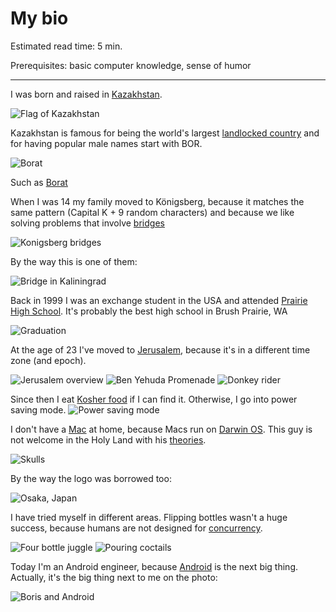 # My bio

Estimated read time: 5 min.

Prerequisites: basic computer knowledge, sense of humor

***

I was born and raised in [Kazakhstan](https://en.wikipedia.org/wiki/Kazakhstan).

![Flag of Kazakhstan](https://upload.wikimedia.org/wikipedia/commons/d/d3/Flag_of_Kazakhstan.svg)

Kazakhstan is famous for being the world's largest [landlocked country](https://en.wikipedia.org/wiki/Landlocked_country) 
and for having popular male names start with BOR.

![Borat](https://upload.wikimedia.org/wikipedia/en/3/39/Borat_ver2.jpg)

Such as [Borat](https://en.wikipedia.org/wiki/Borat)

When I was 14 my family moved to Königsberg, because it matches the same pattern (Capital K + 9 random characters) 
and because we like solving problems that involve [bridges](https://en.wikipedia.org/wiki/Seven_Bridges_of_K%C3%B6nigsberg)

![Konigsberg bridges](https://upload.wikimedia.org/wikipedia/commons/5/5d/Konigsberg_bridges.png)

By the way this is one of them:

![Bridge in Kaliningrad](files/IMG_20160805_150240.jpg)

Back in 1999 I was an exchange student in the USA and attended [Prairie High School](https://en.wikipedia.org/wiki/Prairie_High_School_(Vancouver,_Washington)). 
It's probably the best high school in Brush Prairie, WA

![Graduation](files/063.jpg)

At the age of 23 I've moved to [Jerusalem](https://en.wikipedia.org/wiki/Jerusalem), 
because it's in a different time zone (and epoch).

![Jerusalem overview](files/DSC05907.JPG)
![Ben Yehuda Promenade](files/20140317_135453.jpg)
![Donkey rider](files/DSC09255.JPG)

Since then I eat [Kosher food](https://en.wikipedia.org/wiki/Kosher_foods) if I can find it. 
Otherwise, I go into power saving mode.
![Power saving mode](files/IMG_20200102_225226.jpg)

I don't have a [Mac](https://en.wikipedia.org/wiki/Macintosh) at home, 
because Macs run on [Darwin OS](https://en.wikipedia.org/wiki/Darwin_(operating_system)). 
This guy is not welcome in the Holy Land with his [theories](https://en.wikipedia.org/wiki/Evolution).

![Skulls](files/DSC01267.JPG)

By the way the logo was borrowed too:

![Osaka, Japan](files/IMG_4243.JPG)

I have tried myself in different areas. Flipping bottles wasn't a huge success, 
because humans are not designed for [concurrency](https://en.wikipedia.org/wiki/Concurrency_(computer_science)).

![Four bottle juggle](files/050529-32.jpg)
![Pouring coctails](files/050529-33.jpg)

Today I'm an Android engineer, because [Android](https://en.wikipedia.org/wiki/Android_(operating_system)) is 
the next big thing. Actually, it's the big thing next to me on the photo:

![Boris and Android](files/IMG_20170314_150252.jpeg)
